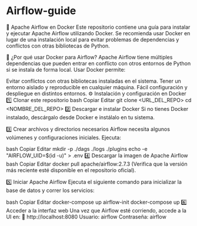 # Airflow-guide


🚀 Apache Airflow en Docker
Este repositorio contiene una guía para instalar y ejecutar Apache Airflow utilizando Docker. Se recomienda usar Docker en lugar de una instalación local para evitar problemas de dependencias y conflictos con otras bibliotecas de Python.

📌 ¿Por qué usar Docker para Airflow?
Apache Airflow tiene múltiples dependencias que pueden entrar en conflicto con otros entornos de Python si se instala de forma local. Usar Docker permite:

Evitar conflictos con otras bibliotecas instaladas en el sistema.
Tener un entorno aislado y reproducible en cualquier máquina.
Fácil configuración y despliegue en distintos entornos.
⚙️ Instalación y configuración en Docker
1️⃣ Clonar este repositorio
bash
Copiar
Editar
git clone <URL_DEL_REPO>
cd <NOMBRE_DEL_REPO>
2️⃣ Descargar e instalar Docker
Si no tienes Docker instalado, descárgalo desde Docker e instálalo en tu sistema.

3️⃣ Crear archivos y directorios necesarios
Airflow necesita algunos volúmenes y configuraciones iniciales. Ejecuta:

bash
Copiar
Editar
mkdir -p ./dags ./logs ./plugins
echo -e "AIRFLOW_UID=$(id -u)" > .env
4️⃣ Descargar la imagen de Apache Airflow
bash
Copiar
Editar
docker pull apache/airflow:2.7.3
(Verifica que la versión más reciente esté disponible en el repositorio oficial).

5️⃣ Iniciar Apache Airflow
Ejecuta el siguiente comando para inicializar la base de datos y correr los servicios:

bash
Copiar
Editar
docker-compose up airflow-init
docker-compose up
6️⃣ Acceder a la interfaz web
Una vez que Airflow esté corriendo, accede a la UI en: 📌 http://localhost:8080
Usuario: airflow
Contraseña: airflow

